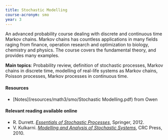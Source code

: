 ```yaml
---
title: Stochastic Modelling
course-acronym: smo
year: 3
---
```


An advanced probability course dealing with discrete and continuous time Markov chains.  Markov chains has countless applications in many fields raging from finance, operation research and optimization to biology, chemistry and physics. The course covers the fundamental theory, and provides many examples.

**Main topics**: Probability review, definition of stochastic processes, Markov chains in discrete time, modelling of real-life systems as Markov chains, Poisson processes, Markov processes in continuous time.

#### Resources

- [Notes](resources/math3/smo/Stochastic Modelling.pdf) from Owen

#### Relevant reading available online

- R. Durrett. [*Essentials of Stochastic Processes*](https://discovered.ed.ac.uk/permalink/f/1njkql8/44UOE_ALMA51165413410002466), Springer, 2012.
- V. Kulkarni. [*Modelling and Analysis of Stochastic Systems*](https://discovered.ed.ac.uk/permalink/f/1s15qcp/TN_cdi_proquest_ebookcentral_EBC1633580), CRC Press, 2010.